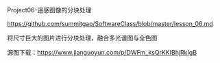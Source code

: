 
Project06-遥感图像的分块处理

https://github.com/summitgao/SoftwareClass/blob/master/lesson_06.md

将尺寸巨大的图片进行分块处理，融合多光谱图与全色图

源图下载：https://www.jianguoyun.com/p/DWFm_ksQrKKIBhjRkIgB
